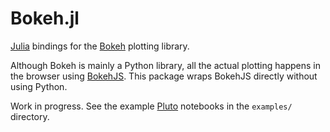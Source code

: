 # Bokeh.jl

[Julia](https://julialang.org/) bindings for the [Bokeh](https://bokeh.org/) plotting
library.

Although Bokeh is mainly a Python library, all the actual plotting happens in the browser
using [BokehJS](https://docs.bokeh.org/en/latest/docs/user_guide/bokehjs.html). This package
wraps BokehJS directly without using Python.

Work in progress. See the example [Pluto](https://github.com/fonsp/Pluto.jl) notebooks in
the `examples/` directory.
